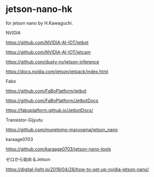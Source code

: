 # jetson-nano-hk
for jetson nano by H.Kawaguchi.

NVIDIA

https://github.com/NVIDIA-AI-IOT/jetbot

https://github.com/NVIDIA-AI-IOT/jetcam

https://github.com/dusty-nv/jetson-inference

https://docs.nvidia.com/jetson/jetpack/index.html

Fabo

https://github.com/FaBoPlatform/jetbot

https://github.com/FaBoPlatform/JetbotDocs

https://faboplatform.github.io/JetbotDocs/

Transistor-Gijyutu

https://github.com/munetomo-maruyama/jetson_nano

karaage0703

https://github.com/karaage0703/jetson-nano-tools

ゼロから始めるJetson

https://digital-light.jp/2019/04/28/how-to-set-up-nvidia-jetson-nano/
